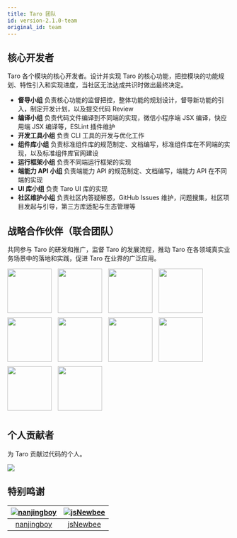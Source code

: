 ```yaml
---
title: Taro 团队
id: version-2.1.0-team
original_id: team
---
```


## 核心开发者

Taro 各个模块的核心开发者。设计并实现 Taro 的核心功能，把控模块的功能规划、特性引入和实现进度，当社区无法达成共识时做出最终决定。

* **督导小组**
 负责核心功能的监督把控，整体功能的规划设计，督导新功能的引入，制定开发计划，以及提交代码 Review
* **编译小组**
 负责代码文件编译到不同端的实现，微信小程序端 JSX 编译，快应用端 JSX 编译等，ESLint 插件维护
* **开发工具小组**
 负责 CLI 工具的开发与优化工作
* **组件库小组**
 负责标准组件库的规范制定、文档编写，标准组件库在不同端的实现，以及标准组件库官网建设
* **运行框架小组**
 负责不同端运行框架的实现
* **端能力 API 小组**
 负责端能力 API 的规范制定、文档编写，端能力 API 在不同端的实现
* **UI 库小组**
 负责 Taro UI 库的实现
* **社区维护小组**
 负责社区内答疑解惑，GitHub Issues 维护，问题搜集，社区项目发起与引导，第三方库适配与生态管理等

## 战略合作伙伴（联合团队）

共同参与 Taro 的研发和推广，监督 Taro 的发展流程，推动 Taro 在各领域真实业务场景中的落地和实践，促进 Taro 在业界的广泛应用。

<p>
  <a href="//cdc.tencent.com" target="_blank" style='display: inline-block;margin: 0 10px 10px 0;'> <img src="//taro.aotu.io/static/images/cdc.png" style="height: 100px;"></a>
  <a href="//cloud.tencent.com" target="_blank" style='display: inline-block;margin: 0 10px 10px 0;'><img src="//taro.aotu.io/static/images/tencent.png" style="height: 100px;"></a>
  <a href="//www.quickapp.cn/" target="_blank" style='display: inline-block;margin: 0 10px 10px 0;'><img src="//taro.aotu.io/static/images/quick.png" style="height: 100px;"></a>
  <a href="//smartprogram.baidu.com/developer/index.html" target="_blank" style='display: inline-block;margin: 0 10px 10px 0;'><img src="//taro.aotu.io/static/images/baidu.png" style="height: 100px;"></a>
  <a href="//q.qq.com/" target="_blank" style='display: inline-block;margin: 0 10px 10px 0;'><img src="//taro.aotu.io/static/images/qq.png" style="height: 100px;"></a>
  <a href="//open.alipay.com/channel/miniIndex.htm" target="_blank" style='display: inline-block;margin: 0 10px 10px 0;'><img src="//taro.aotu.io/static/images/zfb.png" style="height: 100px;"></a>
  <a href="//www.midea.cn" target="_blank" style='display: inline-block;margin: 0 10px 10px 0;'><img src="//taro.aotu.io/static/images/midea.png" style="height: 100px;"></a>
  <a href="//www.sxl.cn" target="_blank" style='display: inline-block;margin: 0 10px 10px 0;'><img src="//taro.aotu.io/static/images/sxl.png" style="height: 100px;"></a>
  <a href="#" target="_blank" style='display: inline-block;margin: 0 10px 10px 0;'><img src="//taro.aotu.io/static/images/yx.png" style="height: 100px;"></a>
  <a href="https://www.58.com/" target="_blank" style='display: inline-block;margin: 0 10px 10px 0;'><img src="//storage.jd.com/taro-jd-com/static/58.png" style="height: 100px;"></a>
</p>

## 个人贡献者

为 Taro 贡献过代码的个人。

<a href="https://github.com/NervJS/taro/graphs/contributors"><img src="https://opencollective.com/taro/contributors.svg?width=890&button=false" /></a>

## 特别鸣谢

[![nanjingboy](https://avatars1.githubusercontent.com/u/1390888?s=100&v=4)](https://github.com/nanjingboy/) | [![jsNewbee](https://avatars3.githubusercontent.com/u/20449400?s=100&v=4)](https://github.com/js-newbee/)
:---:|:---:
[nanjingboy](https://github.com/nanjingboy/) | [jsNewbee](https://github.com/js-newbee/)
